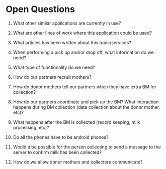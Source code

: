 # Open Questions

1. What other similar applications are currently in use?

2. What are other lines of work where this application could be used?

3. What articles has been written about this topic/services?

4. When performing a pick up and/or drop off, what information do we need?

5. What type of functionality do we need?

6. How do our partners recruit mothers?  

7. How do donor mothers tell our partners when they have extra BM for collection? 

8. How do our partners coordinate and pick up the BM? What interaction happens during BM collection (data collection about the donor mother, etc)?  

9. What happens after the BM is collected (record keeping, milk processing, etc)?  

10. Do all the phones have to be android phones?  

11. Would it be possible for the person collecting to send a message to the server to confirm milk has been collected?  

12. How do we allow donor mothers and collectors communicate?  